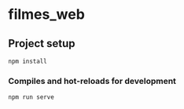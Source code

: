 # filmes_web

## Project setup
```
npm install
```

### Compiles and hot-reloads for development
```
npm run serve
```

